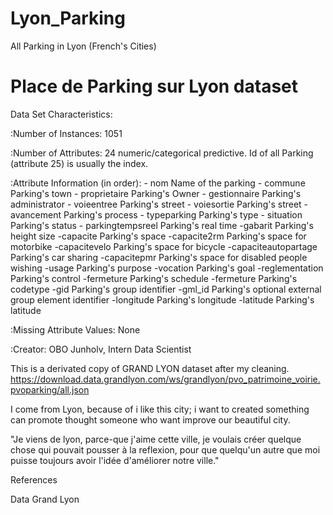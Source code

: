 # Lyon_Parking
All Parking in Lyon (French's Cities)

# Place de Parking sur Lyon dataset
Data Set Characteristics:

:Number of Instances: 1051 

:Number of Attributes: 24 numeric/categorical predictive. Id of all Parking (attribute 25) is usually the index.

:Attribute Information (in order):
    - nom                Name of the parking
    - commune            Parking's town
    - proprietaire       Parking's Owner
    - gestionnaire       Parking's administrator
    - voieentree         Parking's street 
    - voiesortie         Parking's street 
    - avancement         Parking's process
    - typeparking        Parking's type 
    - situation          Parking's status
    - parkingtempsreel   Parking's real time 
    -gabarit             Parking's height size
    -capacite            Parking's space
    -capacite2rm         Parking's space for motorbike
    -capacitevelo        Parking's space for bicycle 
    -capaciteautopartage Parking's car sharing
    -capacitepmr         Parking's space for disabled people wishing
    -usage               Parking's purpose
    -vocation            Parking's goal
    -reglementation      Parking's control
    -fermeture           Parking's schedule
    -fermeture           Parking's codetype
    -gid                 Parking's group identifier
    -gml_id              Parking's optional external group element identifier
    -longitude           Parking's longitude 
    -latitude            Parking's latitude

:Missing Attribute Values: None

:Creator: OBO Junholv, Intern Data Scientist

This is a derivated copy of GRAND LYON dataset after my cleaning. https://download.data.grandlyon.com/ws/grandlyon/pvo_patrimoine_voirie.pvoparking/all.json

I come from Lyon, because of i like this city; i want to created something can promote thought someone who want improve our beautiful city.

"Je viens de lyon, parce-que j'aime cette ville, je voulais créer quelque chose qui pouvait pousser à la reflexion, pour que quelqu'un autre que moi puisse toujours avoir l'idée d'améliorer notre ville."

References

Data Grand Lyon
